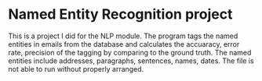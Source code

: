 # Named Entity Recognition project

This is a project I did for the NLP module. The program tags the named entities in emails from the database and calculates the accuaracy, error rate, precision of the tagging by comparing to the ground truth. The named entities include addresses, paragraphs, sentences, names, dates. 
The file is not able to run without properly arranged.
